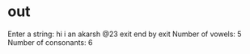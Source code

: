 # out
Enter a string: hi i an akarsh @23  exit
end by exit
Number of vowels: 5
Number of consonants: 6